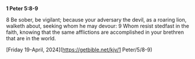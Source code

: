 **1 Peter 5:8-9**

8 Be sober, be vigilant; because your adversary the devil, as a roaring lion, walketh about, seeking whom he may devour: 9 Whom resist stedfast in the faith, knowing that the same afflictions are accomplished in your brethren that are in the world.

[Friday 19-April, 2024](https://getbible.net/kjv/1 Peter/5/8-9)
